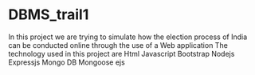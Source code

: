 # DBMS_trail1
In this project we are trying to simulate how the election process of India can be conducted online through the use of a Web application
The technology used in this project are
Html
Javascript
Bootstrap
Nodejs
Expressjs
Mongo DB
Mongoose
ejs
